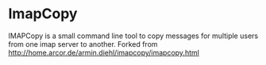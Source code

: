 # ImapCopy
IMAPCopy is a small command line tool to copy messages for multiple users from one imap server to another. 
Forked from http://home.arcor.de/armin.diehl/imapcopy/imapcopy.html
